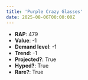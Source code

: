 ```yaml
---
title: 'Purple Crazy Glasses'
date: 2025-08-06T00:00:00Z
---
```

- **RAP**: 479
- **Value**: -1
- **Demand level**: -1
- **Trend**: -1
- **Projected?**: True
- **Hyped?**: True
- **Rare?**: True

